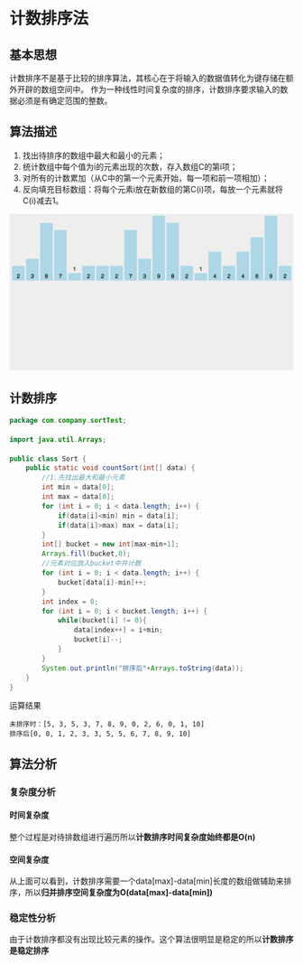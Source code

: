 # 计数排序法
## 基本思想  
计数排序不是基于比较的排序算法，其核心在于将输入的数据值转化为键存储在额外开辟的数组空间中。 作为一种线性时间复杂度的排序，计数排序要求输入的数据必须是有确定范围的整数。

## 算法描述

1. 找出待排序的数组中最大和最小的元素；
2. 统计数组中每个值为i的元素出现的次数，存入数组C的第i项；
3. 对所有的计数累加（从C中的第一个元素开始，每一项和前一项相加）；
4. 反向填充目标数组：将每个元素i放在新数组的第C(i)项，每放一个元素就将C(i)减去1。

![计数排序](https://github.com/ChenLiang-Vic/Personal-Notes/blob/master/%E6%95%B0%E6%8D%AE%E7%BB%93%E6%9E%84%E4%B8%8E%E7%AE%97%E6%B3%95/img/%E8%AE%A1%E6%95%B0%E6%8E%92%E5%BA%8F.gif)

## 计数排序

```java
package com.company.sortTest;

import java.util.Arrays;

public class Sort {
    public static void countSort(int[] data) {
        //1.先找出最大和最小元素
        int min = data[0];
        int max = data[0];
        for (int i = 0; i < data.length; i++) {
            if(data[i]<min) min = data[i];
            if(data[i]>max) max = data[i];
        }
        int[] bucket = new int[max-min+1];
        Arrays.fill(bucket,0);
        //元素对应放入bucket中并计数
        for (int i = 0; i < data.length; i++) {
            bucket[data[i]-min]++;
        }
        int index = 0;
        for (int i = 0; i < bucket.length; i++) {
            while(bucket[i] != 0){
                data[index++] = i+min;
                bucket[i]--;
            }
        }
        System.out.println("排序后"+Arrays.toString(data));
    }
}
```

运算结果
```
未排序时：[5, 3, 5, 3, 7, 8, 9, 0, 2, 6, 0, 1, 10]
排序后[0, 0, 1, 2, 3, 3, 5, 5, 6, 7, 8, 9, 10]
```

## 算法分析
### 复杂度分析
#### 时间复杂度
整个过程是对待排数组进行遍历所以**计数排序时间复杂度始终都是O(n)**
#### 空间复杂度
从上面可以看到，计数排序需要一个data[max]-data[min]长度的数组做辅助来排序，所以**归并排序空间复杂度为O(data[max]-data[min])**
### 稳定性分析  
由于计数排序都没有出现比较元素的操作。这个算法很明显是稳定的所以**计数排序是稳定排序**